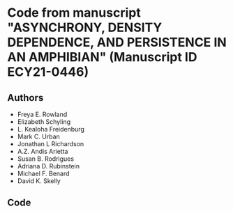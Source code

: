 # Code from manuscript "ASYNCHRONY, DENSITY DEPENDENCE, AND PERSISTENCE IN AN AMPHIBIAN" (Manuscript ID ECY21-0446)

## Authors
- Freya E. Rowland
- Elizabeth Schyling
- L. Kealoha Freidenburg
- Mark C. Urban
- Jonathan L Richardson
- A.Z. Andis Arietta
- Susan B. Rodrigues
- Adriana D. Rubinstein
- Michael F. Benard
- David K. Skelly

## Code
